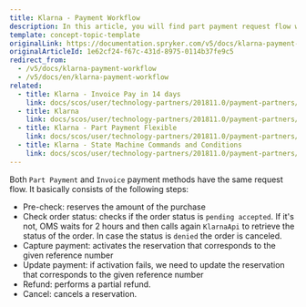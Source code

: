 ```yaml
---
title: Klarna - Payment Workflow
description: In this article, you will find part payment request flow with Klarna.
template: concept-topic-template
originalLink: https://documentation.spryker.com/v5/docs/klarna-payment-workflow
originalArticleId: 1e62cf24-f67c-431d-8975-0114b37fe9c5
redirect_from:
  - /v5/docs/klarna-payment-workflow
  - /v5/docs/en/klarna-payment-workflow
related:
  - title: Klarna - Invoice Pay in 14 days
    link: docs/scos/user/technology-partners/201811.0/payment-partners/klarna/technical-details-and-howtos/klarna-invoice-pay-in-14-days.html
  - title: Klarna
    link: docs/scos/user/technology-partners/201811.0/payment-partners/klarna/klarna.html
  - title: Klarna - Part Payment Flexible
    link: docs/scos/user/technology-partners/201811.0/payment-partners/klarna/technical-details-and-howtos/klarna-part-payment-flexible.html
  - title: Klarna - State Machine Commands and Conditions
    link: docs/scos/user/technology-partners/201811.0/payment-partners/klarna/technical-details-and-howtos/klarna-state-machine-commands-and-conditions.html
---
```


Both `Part Payment` and `Invoice` payment methods have the same request flow. It basically consists of the following steps:

* Pre-check: reserves the amount of the purchase
* Check order status: checks if the order status is `pending accepted`. If it's not, OMS waits for 2 hours and then calls again `KlarnaApi` to retrieve the status of the order. In case the status is `denied` the order is canceled.
* Capture payment: activates the reservation that corresponds to the given reference number
* Update payment: if activation fails, we need to update the reservation that corresponds to the given reference number
* Refund: performs a partial refund.
* Cancel: cancels a reservation.
